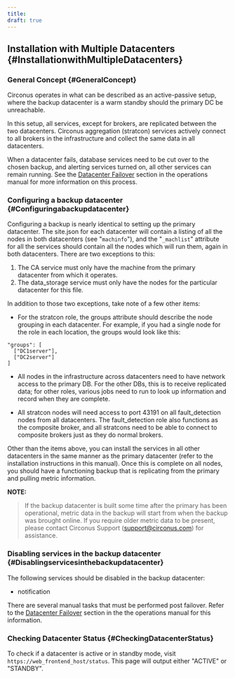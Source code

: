```yaml
---
title:
draft: true
---
```


## Installation with Multiple Datacenters {#InstallationwithMultipleDatacenters}

### General Concept {#GeneralConcept}
Circonus operates in what can be described as an active-passive setup, where the backup datacenter is a warm standby should the primary DC be unreachable.

In this setup, all services, except for brokers, are replicated between the two datacenters.  Circonus aggregation (stratcon) services actively connect to all brokers in the infrastructure and collect the same data in all datacenters.

When a datacenter fails, database services need to be cut over to the chosen backup, and alerting services turned on, all other services can remain running. See the [Datacenter Failover](/OperationManual/Failover.md) section in the operations manual for more information on this process.


### Configuring a backup datacenter {#Configuringabackupdatacenter}
Configuring a backup is nearly identical to setting up the primary datacenter. The site.json for each datacenter will contain a listing of all the nodes in both datacenters (see "`machinfo`"), and the "`_machlist`" attribute for all the services should contain all the nodes which will run them, again in both datacenters.  There are two exceptions to this:
 1. The CA service must only have the machine from the primary datacenter from which it operates.
 1. The data_storage service must only have the nodes for the particular datacenter for this file.

In addition to those two exceptions, take note of a few other items:
 * For the stratcon role, the groups attribute should describe the node grouping in each datacenter.  For example, if you had a single node for the role in each location, the groups would look like this:
```
"groups": [
  ["DC1server"],
  ["DC2server"]
]
```

 * All nodes in the infrastructure across datacenters need to have network access to the primary DB. For the other DBs, this is to receive replicated data; for other roles, various jobs need to run to look up information and record when they are complete.

 * All stratcon nodes will need access to port 43191 on all fault_detection nodes from all datacenters. The fault_detection role also functions as the composite broker, and all stratcons need to be able to connect to composite brokers just as they do normal brokers.

Other than the items above, you can install the services in all other datacenters in the same manner as the primary datacenter (refer to the installation instructions in this manual). Once this is complete on all nodes, you should have a functioning backup that is replicating from the primary and pulling metric information.

**NOTE:**
> If the backup datacenter is built some time after the primary has been operational, metric data in the backup will start from when the backup was brought online.  If you require older metric data to be present, please contact Circonus Support (support@circonus.com) for assistance.


### Disabling services in the backup datacenter {#Disablingservicesinthebackupdatacenter}
The following services should be disabled in the backup datacenter:
 * notification

There are several manual tasks that must be performed post failover. Refer to the [Datacenter Failover](/OperationManual/Failover.md) section in the the operations manual for this information.


### Checking Datacenter Status {#CheckingDatacenterStatus}
To check if a datacenter is active or in standby mode, visit `https://web_frontend_host/status`. This page will output either "ACTIVE" or "STANDBY".
